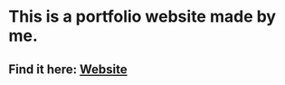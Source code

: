 # This is a portfolio website made by me.
## Find it here: [Website](https://atharva-gangji.netlify.app)
